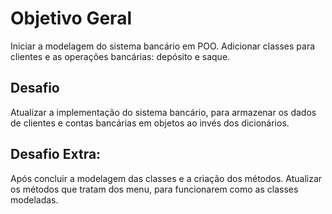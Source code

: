 # Objetivo Geral

Iniciar a modelagem do sistema bancário em POO. Adicionar classes para clientes e as operações bancárias: depósito e saque.

## Desafio 

Atualizar a implementação do sistema bancário, para armazenar os dados de clientes e contas bancárias em objetos ao invés dos dicionários.

## Desafio Extra:

Após concluir a modelagem das classes e a criação dos métodos. Atualizar os métodos que tratam dos menu, para funcionarem como as classes modeladas.